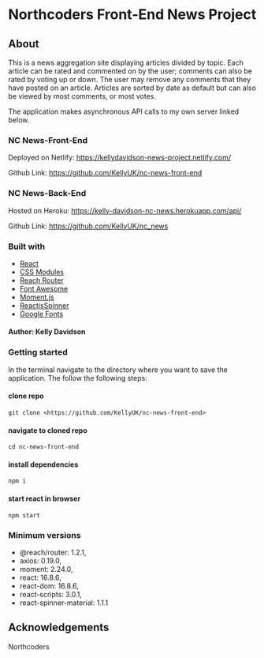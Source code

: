 # Northcoders Front-End News Project

## About

This is a news aggregation site displaying articles divided by topic. Each article can be rated and commented on by the user; comments can also be rated by voting up or down. The user may remove any comments that they have posted on an article. Articles are sorted by date as default but can also be viewed by most comments, or most votes.

The application makes asynchronous API calls to my own server linked below.

### NC News-Front-End

Deployed on Netlify: <https://kellydavidson-news-project.netlify.com/>

Github Link: <https://github.com/KellyUK/nc-news-front-end>


### NC News-Back-End

Hosted on Heroku: <https://kelly-davidson-nc-news.herokuapp.com/api/>

Github Link: <https://github.com/KellyUK/nc_news>


### Built with

- [React](https://reactjs.org/)
- [CSS Modules](https://github.com/css-modules/css-modules)
- [Reach Router](https://reach.tech/router)
- [Font Awesome](https://fontawesome.com/start)
- [Moment.js](https://momentjs.com/)
- [ReactjsSpinner](https://reactjsexample.com/a-flashy-material-design-inspired-spinner-using-purely-css/)
- [Google Fonts](https://fonts.google.com/)

#### Author: Kelly Davidson

### Getting started

In the terminal navigate to the directory where you want to save the application. The follow the following steps:

#### clone repo

`git clone <https://github.com/KellyUK/nc-news-front-end>`

#### navigate to cloned repo

`cd nc-news-front-end`

#### install dependencies

`npm i`

#### start react in browser

`npm start`

### Minimum versions

- @reach/router: 1.2.1,
- axios: 0.19.0,
- moment: 2.24.0,
- react: 16.8.6,
- react-dom: 16.8.6,
- react-scripts: 3.0.1,
- react-spinner-material: 1.1.1

## Acknowledgements

Northcoders
